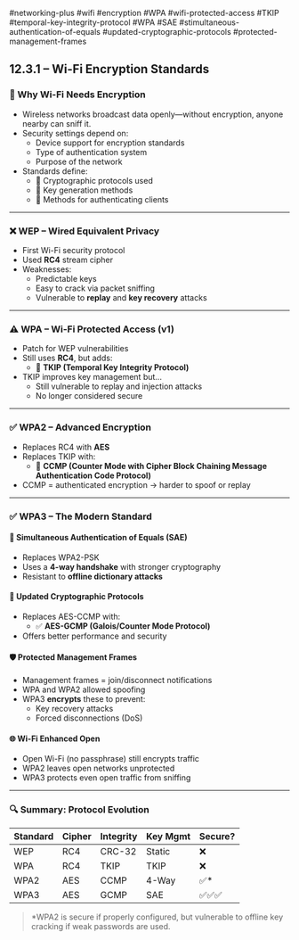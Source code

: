 #networking-plus #wifi #encryption #WPA #wifi-protected-access #TKIP #temporal-key-integrity-protocol #WPA #SAE #stimultaneous-authentication-of-equals #updated-cryptographic-protocols #protected-management-frames 

## 12.3.1 – Wi-Fi Encryption Standards

### 🧱 Why Wi-Fi Needs Encryption
- Wireless networks broadcast data openly—without encryption, anyone nearby can sniff it.
- Security settings depend on:
  - Device support for encryption standards
  - Type of authentication system
  - Purpose of the network
- Standards define:
  - 🔐 Cryptographic protocols used
  - 🔑 Key generation methods
  - 🛂 Methods for authenticating clients

---

### ❌ WEP – Wired Equivalent Privacy
- First Wi-Fi security protocol
- Used **RC4** stream cipher
- Weaknesses:
  - Predictable keys
  - Easy to crack via packet sniffing
  - Vulnerable to **replay** and **key recovery** attacks

---

### ⚠️ WPA – Wi-Fi Protected Access (v1)
- Patch for WEP vulnerabilities
- Still uses **RC4**, but adds:
  - 🧱 **TKIP (Temporal Key Integrity Protocol)**
- TKIP improves key management but...
  - Still vulnerable to replay and injection attacks
  - No longer considered secure

---

### ✅ WPA2 – Advanced Encryption
- Replaces RC4 with **AES**
- Replaces TKIP with:
  - 🧱 **CCMP (Counter Mode with Cipher Block Chaining Message Authentication Code Protocol)**
- CCMP = authenticated encryption → harder to spoof or replay

---

### ✅ WPA3 – The Modern Standard

#### 🔐 Simultaneous Authentication of Equals (SAE)
- Replaces WPA2-PSK
- Uses a **4-way handshake** with stronger cryptography
- Resistant to **offline dictionary attacks**

#### 🧱 Updated Cryptographic Protocols
- Replaces AES-CCMP with:
  - ✅ **AES-GCMP (Galois/Counter Mode Protocol)**
- Offers better performance and security

#### 🛡 Protected Management Frames
- Management frames = join/disconnect notifications
- WPA and WPA2 allowed spoofing
- WPA3 **encrypts** these to prevent:
  - Key recovery attacks
  - Forced disconnections (DoS)

#### 🌐 Wi-Fi Enhanced Open
- Open Wi-Fi (no passphrase) still encrypts traffic
- WPA2 leaves open networks unprotected
- WPA3 protects even open traffic from sniffing

---

### 🔍 Summary: Protocol Evolution

| Standard | Cipher | Integrity | Key Mgmt | Secure? |
|----------|--------|-----------|----------|---------|
| WEP      | RC4    | CRC-32    | Static   | ❌      |
| WPA      | RC4    | TKIP      | TKIP     | ❌      |
| WPA2     | AES    | CCMP      | 4-Way    | ✅*     |
| WPA3     | AES    | GCMP      | SAE      | ✅✅✅   |

> *WPA2 is secure if properly configured, but vulnerable to offline key cracking if weak passwords are used.

